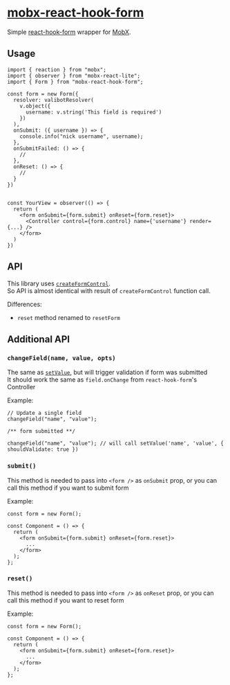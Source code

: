 # [mobx-react-hook-form](https://github.com/js2me/mobx-react-hook-form)

Simple [react-hook-form](https://react-hook-form.com/) wrapper for [MobX](https://mobx.js.org/).

## Usage

```tsx
import { reaction } from "mobx";
import { observer } from "mobx-react-lite";
import { Form } from "mobx-react-hook-form";

const form = new Form({
  resolver: valibotResolver(
    v.object({
      username: v.string('This field is required')
    })
  ),
  onSubmit: ({ username }) => {
    console.info("nick username", username);
  },
  onSubmitFailed: () => {
    //
  },
  onReset: () => {
    //
  }
})


const YourView = observer(() => {
  return (
    <form onSubmit={form.submit} onReset={form.reset}>
      <Controller control={form.control} name={'username'} render={...} />
    </form>
  )
})

```

## API

This library uses [`createFormControl`](https://react-hook-form.com/docs/createFormControl).  
So API is almost identical with result of `createFormControl` function call.

Differences:

- `reset` method renamed to `resetForm`

## Additional API

### `changeField(name, value, opts)`

The same as [`setValue`](https://react-hook-form.com/docs/useform/setvalue), but will trigger validation if form was submitted  
It should work the same as `field.onChange` from `react-hook-form`'s Controller

Example:

```tsx
// Update a single field
changeField("name", "value");

/** form submitted **/

changeField("name", "value"); // will call setValue('name', 'value', { shouldValidate: true })
```

### `submit()`

This method is needed to pass into `<form />` as `onSubmit` prop, or you can call this method if you want to submit form

Example:

```tsx
const form = new Form();

const Component = () => {
  return (
    <form onSubmit={form.submit} onReset={form.reset}>
      ...
    </form>
  );
};
```

### `reset()`

This method is needed to pass into `<form />` as `onReset` prop, or you can call this method if you want to reset form

Example:

```tsx
const form = new Form();

const Component = () => {
  return (
    <form onSubmit={form.submit} onReset={form.reset}>
      ...
    </form>
  );
};
```
